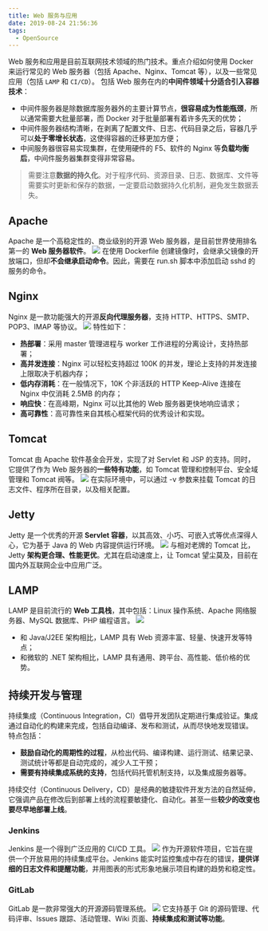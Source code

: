 ```yaml
---
title: Web 服务与应用
date: 2019-08-24 21:56:36
tags:
  - OpenSource
---
```

Web 服务和应用是目前互联网技术领域的热门技术。重点介绍如何使用 Docker 来运行常见的 Web 服务器（包括 Apache、Nginx、Tomcat 等），以及一些常见应用（包括 `LAMP` 和 `CI/CD`）。
包括 Web 服务在内的**中间件领域十分适合引入容器技术**：
- 中间件服务器是除数据库服务器外的主要计算节点，**很容易成为性能瓶颈**，所以通常需要大批量部署，而 Docker 对于批量部署有着许多先天的优势；
- 中间件服务器结构清晰，在剥离了配置文件、日志、代码目录之后，容器几乎可以**处于零增长状态**，这使得容器的迁移更加方便；
- 中间服务器很容易实现集群，在使用硬件的 F5、软件的 Nginx 等**负载均衡后**，中间件服务器集群变得非常容易。

> 需要注意**数据的持久化**。对于程序代码、资源目录、日志、数据库、文件等需要实时更新和保存的数据，一定要启动数据持久化机制，避免发生数据丢失。
## Apache
Apache 是一个高稳定性的、商业级别的开源 Web 服务器，是目前世界使用排名第一的 **Web 服务器软件**。
![](https://raw.githubusercontent.com/was48i/mPOST/master/Apache/01/01.jpg)
在使用 Dockerfile 创建镜像时，会继承父镜像的开放端口，但却**不会继承启动命令**。因此，需要在 run.sh 脚本中添加启动 sshd 的服务的命令。
<!--more-->
## Nginx
Nginx 是一款功能强大的开源**反向代理服务器**，支持 HTTP、HTTPS、SMTP、POP3、IMAP 等协议。
![](https://raw.githubusercontent.com/was48i/mPOST/master/Apache/01/02.jpg)
特性如下：
- **热部署**：采用 master 管理进程与 worker 工作进程的分离设计，支持热部署；
- **高并发连接**：Nginx 可以轻松支持超过 100K 的并发，理论上支持的并发连接上限取决于机器内存；
- **低内存消耗**：在一般情况下，10K 个非活跃的 HTTP Keep-Alive 连接在 Nginx 中仅消耗 2.5MB 的内存；
- **响应快**：在高峰期，Nginx 可以比其他的 Web 服务器更快地响应请求；
- **高可靠性**：高可靠性来自其核心框架代码的优秀设计和实现。

## Tomcat
Tomcat 由 Apache 软件基金会开发，实现了对 Servlet 和 JSP 的支持。同时，它提供了作为 Web 服务器的**一些特有功能**，如 Tomcat 管理和控制平台、安全域管理和 Tomcat 阀等。
![](https://raw.githubusercontent.com/was48i/mPOST/master/Apache/01/03.jpg)
在实际环境中，可以通过 -v 参数来挂载 Tomcat 的日志文件、程序所在目录，以及相关配置。
## Jetty
Jetty 是一个优秀的开源 **Servlet 容器**，以其高效、小巧、可嵌入式等优点深得人心，它为基于 Java 的 Web 内容提供运行环境。
![](https://raw.githubusercontent.com/was48i/mPOST/master/Apache/01/04.jpg)
与相对老牌的 Tomcat 比，Jetty **架构更合理、性能更优**。尤其在启动速度上，让 Tomcat 望尘莫及，目前在国内外互联网企业中应用广泛。
## LAMP
LAMP 是目前流行的 **Web 工具栈**，其中包括：Linux 操作系统、Apache 网络服务器、MySQL 数据库、PHP 编程语言。
![](https://raw.githubusercontent.com/was48i/mPOST/master/Apache/01/05.jpg)
- 和 Java/J2EE 架构相比，LAMP 具有 Web 资源丰富、轻量、快速开发等特点；
- 和微软的 .NET 架构相比，LAMP 具有通用、跨平台、高性能、低价格的优势。

## 持续开发与管理
持续集成（Continuous Integration，CI）倡导开发团队定期进行集成验证。集成通过自动化的构建来完成，包括自动编译、发布和测试，从而尽快地发现错误。
特点包括：
- **鼓励自动化的周期性的过程**，从检出代码、编译构建、运行测试、结果记录、测试统计等都是自动完成的，减少人工干预；
- **需要有持续集成系统的支持**，包括代码托管机制支持，以及集成服务器等。

持续交付（Continuous Delivery，CD）是经典的敏捷软件开发方法的自然延伸，它强调产品在修改后到部署上线的流程要敏捷化、自动化。甚至一些**较少的改变也要尽早地部署上线**。
### Jenkins
Jenkins 是一个得到广泛应用的 CI/CD 工具。
![](https://raw.githubusercontent.com/was48i/mPOST/master/Apache/01/06.jpg)
作为开源软件项目，它旨在提供一个开放易用的持续集成平台。Jenkins 能实时监控集成中存在的错误，**提供详细的日志文件和提醒功能**，并用图表的形式形象地展示项目构建的趋势和稳定性。
### GitLab
GitLab 是一款非常强大的开源源码管理系统。
![](https://raw.githubusercontent.com/was48i/mPOST/master/Apache/01/07.jpg)
它支持基于 Git 的源码管理、代码评审、Issues 跟踪、活动管理、Wiki 页面、**持续集成和测试等功能**。
